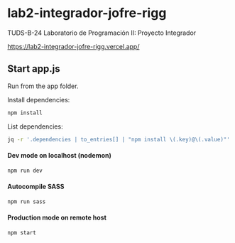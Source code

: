 # lab2-integrador-jofre-rigg

TUDS-B-24 Laboratorio de Programación II: Proyecto Integrador

https://lab2-integrador-jofre-rigg.vercel.app/

## Start app.js

Run from the app folder.

Install dependencies:
```bash
npm install
```

List dependencies:
```bash
jq -r '.dependencies | to_entries[] | "npm install \(.key)@\(.value)"' package.json
```

#### Dev mode on localhost (nodemon)

```bash
npm run dev
```

#### Autocompile SASS

```bash
npm run sass
```

#### Production mode on remote host

```bash
npm start
```
